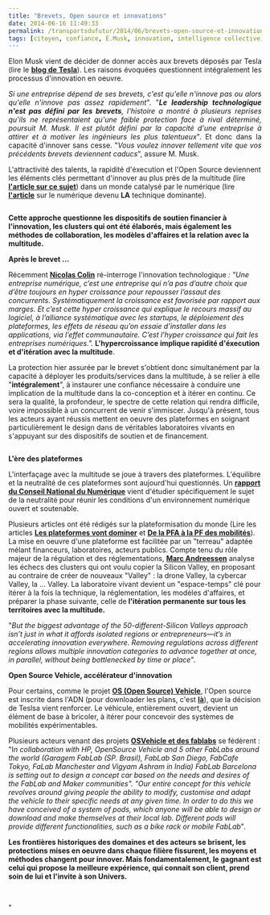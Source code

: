 ```yaml
---
title: "Brevets, Open source et innovations"
date: 2014-06-16 11:49:33
permalink: /transportsdufutur/2014/06/brevets-open-source-et-innovations.html
tags: [citoyen, confiance, E.Musk, innovation, intelligence collective, internet, marketing, open innovation, open source, pensée complexe, plate-forme, Plateforme d'idées, Service de mobilité, véhicule propre]
---
```


<p style="text-align: justify">Elon Musk vient de décider de donner accès aux brevets déposés par Tesla (lire le <a href="http://www.teslamotors.com/blog/all-our-patent-are-belong-you" target="_blank"><strong>blog de Tesla</strong></a>). Les raisons évoquées questionnent intégralement les processus d'innovation en oeuvre.</p> <p style="text-align: justify"><em>Si une entreprise dépend de ses brevets, c'est qu'elle n'innove pas ou alors qu'elle n'innove pas assez rapidement</em>". "<em><strong>Le leadership technologique n'est pas défini par les brevets</strong>, l'histoire a montré à plusieurs reprises qu'ils ne représentaient qu'une faible protection face à rival déterminé, poursuit M. Musk. Il est plutôt défini par la capacité d'une entreprise à attirer et à motiver les ingénieurs les plus talentueux</em>". Et donc dans la capacité d'innover sans cesse. "<em>Vous voulez innover tellement vite que vos précédents brevets deviennent caducs</em>", assure M. Musk.</p> <p style=""text-align: justify"">L'attractivité des talents, la rapidité d'éxecution et l'Open Source deviennent les éléments clés permettant d'innover au plus près de la multitude (lire<a href="https://gabrielplassat.github.io/transportsdufutur/2013/02/les-transports-a-lage-de-la-multitude.html"" target=""_blank""><strong> l'article sur ce sujet</strong></a>) dans un monde catalysé par le numérique (lire <a href="https://gabrielplassat.github.io/transportsdufutur/2012/09/lindustrie-automobile-a-choisi-de-concevoir-developper-et-commercialiser-des-produits-qui-sadaptent-a-tous-les-territoires.html"" target=""_blank""><strong>l'article</strong></a> sur le numérique devenu <strong>LA</strong> technique dominante).</p> <p><a class=""asset-img-link"" href="https://gabrielplassat.github.io/transportsdufutur/wp-content/uploads/sites/6/old/6a0120a66d2ad4970b01a511ce6e20970c-pi.png""><img alt=""OSVehicle_compo"" border=""0"" class=""asset  asset-image at-xid-6a0120a66d2ad4970b01a511ce6e20970c image-full img-responsive"" src=""/wp-content/uploads/sites/6/old/6a0120a66d2ad4970b01a511ce6e20970c-800wi.png"" style=""margin-left: automargin-right: auto"" title=""OSVehicle_compo"" /></a></p> <p style=""text-align: justify""><strong>Cette approche questionne les dispositifs de soutien financier à l'innovation, les clusters qui ont été élaborés, mais également les méthodes de collaboration, les modèles d'affaires et la relation avec la multitude.</strong> </p> <p style=""text-align: justify""></p>  <!--more-->  <p style=""text-align: justify""><strong>Après le brevet ...</strong></p> <p style=""text-align: justify"">Récemment <a href=""http://www.larevuedudigital.com/2014/06/alaune/en-france-on-confond-technologie-et-numerique-regrette-nicolas-colin/"" target=""_blank""><strong>Nicolas Colin</strong></a> ré-interroge l'innovation technologique<em> : "Une entreprise numérique, c’est une entreprise qui n’a pas d’autre choix que d’être toujours en hyper croissance pour repousser l’assaut des concurrents. Systématiquement la croissance est favorisée par rapport aux marges. Et c’est cette hyper croissance qui explique le recours massif au logiciel, à l’alliance systématique avec les startups, le déploiement des plateformes, les effets de réseau qu’on essaie d’installer dans les applications, via l’effet communautaire. C’est l’hyper croissance qui fait les entreprises numériques.". </em><strong>L'hypercroissance implique rapidité d'éxecution et d'itération avec la multitude</strong>.</p> <p style=""text-align: justify"">La protection hier assurée par le brevet s'obtient donc simultanément par la capacité à déployer les produits/services dans la multitude, à se relier à elle "<strong>intégralement</strong>", à instaurer une confiance nécessaire à conduire une implication de la multitude dans la co-conception et à itérer en continu. Ce sera la qualité, la profondeur, le spectre de cette relation qui rendra difficile, voire impossible à un concurrent de venir s'immiscer. Jusqu'à présent, tous les acteurs ayant réussis mettent en oeuvre des plateformes en soignant particulièrement le design dans de véritables laboratoires vivants en s'appuyant sur des dispositifs de soutien et de financement.</p> <p style=""text-align: justify""><a class=""asset-img-link"" href="https://gabrielplassat.github.io/transportsdufutur/wp-content/uploads/sites/6/old/6a0120a66d2ad4970b01a3fd1ee97f970b-pi.jpg""><img alt=""Multitude_london"" border=""0"" class=""asset  asset-image at-xid-6a0120a66d2ad4970b01a3fd1ee97f970b image-full img-responsive"" src=""/wp-content/uploads/sites/6/old/6a0120a66d2ad4970b01a3fd1ee97f970b-800wi.jpg"" title=""Multitude_london"" /></a></p> <p style=""text-align: justify""><strong>L'ère des plateformes</strong></p> <p style=""text-align: justify"">L'interfaçage avec la multitude se joue à travers des plateformes. L'équilibre et la neutralité de ces plateformes sont aujourd'hui questionnés. Un <a href=""http://www.cnnumerique.fr/plateformes/"" target=""_blank""><strong>rapport du Conseil National du Numérique</strong></a> vient d'étudier spécifiquement le sujet de la neutralité pour réunir les conditions d'un environnement numérique ouvert et soutenable.</p> <p style=""text-align: justify"">Plusieurs articles ont été rédigés sur la plateformisation du monde (Lire les articles <a href="https://gabrielplassat.github.io/transportsdufutur/2014/04/les-plateformes-vont-dominer.html"" target=""_blank""><strong>Les plateformes vont dominer</strong></a> et <a href="https://gabrielplassat.github.io/transportsdufutur/2013/11/de-la-pfa-a-la-plate-forme-des-nouvelles-immobilites.html"" target=""_blank""><strong>De la PFA à la PF des mobilités</strong></a>). La mise en oeuvre d'une plateforme est facilitée par un "terreau" adaptée mélant financeurs, laboratoires, acteurs publics. Compte tenu du rôle majeur de la régulation et des réglementations, <a href=""http://www.politico.com/magazine/story/2014/06/turn-detroit-into-drone-valley-107853.html#.U56s4NJA2UQ"" target=""_blank""><strong>Marc Andreessen</strong></a> analyse les échecs des clusters qui ont voulu copier la Silicon Valley, en proposant au contraire de créer de nouveaux "Valley" : la drone Valley, la cybercar Valley, la ... Valley. La laboratoire vivant devient un "espace-temps" clé pour itérer à la fois la technique, la réglementation, les modèles d'affaires, et préparer la phase suivante, celle de<strong> l'itération permanente sur tous les territoires avec la multitude.</strong></p> <p style=""text-align: justify"">"<em>But the biggest advantage of the 50-different-Silicon Valleys approach isn’t just in what it affords isolated regions or entrepreneurs—it’s in accelerating innovation everywhere. Removing regulations across different regions allows multiple innovation categories to advance together at once, in parallel, without being bottlenecked by time or place</em>".</p> <p style=""text-align: justify""><strong>Open Source Vehicle, accélérateur d'innovation</strong></p> <p style=""text-align: justify"">Pour certains, comme le projet <a href=""http://www.osvehicle.com/"" target=""_blank""><strong>OS (Open Source) Vehicle</strong></a>, l'Open source est inscrite dans l'ADN (pour downloader les plans, c'est <a href=""http://www.osvehicle.com/download/"" target=""_blank""><strong>là</strong></a>), que la décision de Teslsa vient renforcer. Le véhicule, entièrement ouvert, devient un élément de base à bricoler, à itérer pour concevoir des systèmes de mobilités expérimentables.</p> <p style=""text-align: justify"">Plusieurs acteurs venant des projets <a href=""http://www.fabjam.org/news/fabjam-fabcar"" target=""_blank""><strong>OSVehicle et des fablabs</strong></a> se fédèrent : "I<em>n collaboration with HP, OpenSource Vehicle and 5 other FabLabs around the world (Garagem FabLab (SP. Brasil), FabLab San Diego, FabCafe Tokyo, FaLab Manchester and Vigyam Ashram in India) FabLab Barcelona is setting out to design a concept car based on the needs and desires of the FabLab and Maker communities". "Our entire concept for this vehicle revolves around giving people the ability to modify, customise and adapt the vehicle to their specific needs at any given time. In order to do this we have conceived of a system of pods, which anyone will be able to design or download and make themselves at their local lab. Different pods will provide different functionalities, such as a bike rack or mobile FabLab</em>".</p> <p style=""text-align: justify""><strong>Les frontières historiques des domaines et des acteurs se brisent, les protections mises en oeuvre dans chaque filière fissurent, les moyens et méthodes changent pour innover. Mais fondamentalement, le gagnant est celui qui propose la meilleure expérience, qui connait son client, prend soin de lui et l'invite à son Univers. </strong></p> <p style=""text-align: justify""> </p>"
